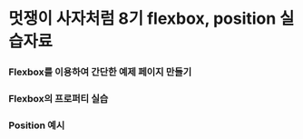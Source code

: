 # 멋쟁이 사자처럼 8기 flexbox, position 실습자료

### Flexbox를 이용하여 간단한 예제 페이지 만들기
### Flexbox의 프로퍼티 실습
### Position 예시
